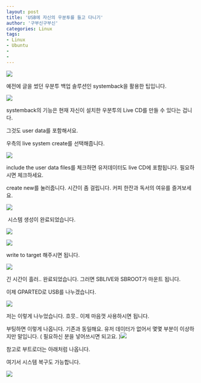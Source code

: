 ```yaml
---
layout: post
title: 'USB에 자신의 우분투를 들고 다니기'
author: '구부신구부신'
categories: Linux
tags:
- Linux
- Ubuntu
-
- 
---
```



<script> location.href='https://cafe.naver.com/develoid/864028' ; </script>

<p><p><p><p><img src="https://dthumb-phinf.pstatic.net/?src=%22https%3A%2F%2Fcafeptthumb-phinf.pstatic.net%2FMjAxOTA0MTJfMjIw%2FMDAxNTU1MDc1ODI1NzE4.VyMRd4l8UxIf83Kzn1d6pzi7tfkSNkFmf5zcvOxPJ7sg.Dd0hLipQgJVjr20iOqhYTj_TjKJDTwOxNN5_O2asW9Mg.PNG.searphiel9%2F%25EB%2594%2594%25EB%25B2%25A8_%25EA%25B2%258C%25EC%258B%259C%25EA%25B8%2580.png%3Ftype%3Dw740%22&amp;type=cafe_wa740"></p>
</p>
</p>
<p>예전에 글을 썼던 우분투 백업 솔루션인 systemback을 활용한 팁입니다.&nbsp;</p>
</p>
<p><img src="https://cafeptthumb-phinf.pstatic.net/MjAxOTA0MTVfMjcw/MDAxNTU1MzE4NTg4NjQ0.lRnV9_E7xBPEU76RyeMnJF9bfGKA36Jj1mlPdFMFcDQg.4DW9-ubl3JjHdrQDOhHVOpzx7btP5oqgwBSeTyvbwoUg.PNG.dominant4u/%EC%8A%A4%ED%81%AC%EB%A6%B0%EC%83%B7%2C_2019-04-15_17-56-12.png?type=w740"></p>
<p>systemback의 기능은 현재 자신이 설치한 우분투의 Live CD를 만들 수 있다는 겁니다.&nbsp;</p>
<p>그것도 user data를 포함해서요.&nbsp;</p>
<p>우측의 live system create를 선택해줍니다.&nbsp;</p>
<p><img src="https://cafeptthumb-phinf.pstatic.net/MjAxOTA0MTVfMTUw/MDAxNTU1MzE4Njk5MDk5.cbjJgl2gWJvwWGONAkCDKPZ3JvW0mmEgmga9_7EKhmYg.NKlaypVzpJZoHThnSbgH75fD9ec9D7LMHgDQ3u_Tbzcg.PNG.dominant4u/%EC%8A%A4%ED%81%AC%EB%A6%B0%EC%83%B7%2C_2019-04-15_17-58-01.png?type=w740"></p>
<p>include the user data files를 체크하면 유저데이터도 live CD에 포함됩니다. 필요하시면 체크하세요.&nbsp;</p>
<p>create new를 눌러줍니다. 시간이 좀 걸립니다. 커피 한잔과 독서의 여유를 즐겨보세요.</p>
<p><img src="https://cafeptthumb-phinf.pstatic.net/MjAxOTA0MTVfMTE2/MDAxNTU1MzIwOTcyODE0.xyW0__k0jKKRteqlgB0yBzSNWa3H7hf_wdsI_ii8_g0g.El3_C9hXzrIlx9ufm5hcQdhMVDOs3gIVrQQwK0eIS2gg.PNG.dominant4u/%EC%8A%A4%ED%81%AC%EB%A6%B0%EC%83%B7%2C_2019-04-15_18-35-36.png?type=w740"></p>
<p>&nbsp;시스템 생성이 완료되었습니다.&nbsp;</p>
<p><img src="https://cafeptthumb-phinf.pstatic.net/MjAxOTA0MTVfNjcg/MDAxNTU1MzM2MTYyMjAy.Waza532NfT8rGUoVJVFUCRxSf8sIJUS9WC82_p2S4fog.WnEN71ZQLAQopwzl8kRFHAygX2eq7jgOmDGLl7x6Pykg.PNG.dominant4u/%EC%8A%A4%ED%81%AC%EB%A6%B0%EC%83%B7%2C_2019-04-15_22-48-50.png?type=w740"></p>
<p><img src="https://cafeptthumb-phinf.pstatic.net/MjAxOTA0MTVfMjYx/MDAxNTU1MzM2MjI1NTI5.e30Gt6DiAx1ku5ab2F9j3sOaiJWlHP2rdaxdyGfwW7og.rTc5YHQIAN2L4zQbbOxGNY-WiGohU-b048yIcq5L5QYg.PNG.dominant4u/%EC%8A%A4%ED%81%AC%EB%A6%B0%EC%83%B7%2C_2019-04-15_22-49-43.png?type=w740"></p>
<p>write to target 해주시면 됩니다.&nbsp;</p>
<p><img src="https://cafeptthumb-phinf.pstatic.net/MjAxOTA0MTVfMTY5/MDAxNTU1MzM4ODc0MTg2.C7rPoY0sGe21SbVAnu9imUe2LT9o9ftnqUJ1FKDCNrQg.S6kfQVQu7KuzliWRbroQcPAajLLTaUt4R373MBTZCxsg.PNG.dominant4u/%EC%8A%A4%ED%81%AC%EB%A6%B0%EC%83%B7%2C_2019-04-15_23-08-39.png?type=w740"></p>
<p>긴 시간이 흘러.. 완료되었습니다. 그러면 SBLIVE와 SBROOT가 마운트 됩니다.&nbsp;</p>
<p>이제 GPARTED로 USB를 나누겠습니다.&nbsp;</p>
<p><img src="https://cafeptthumb-phinf.pstatic.net/MjAxOTA0MTVfMTEg/MDAxNTU1MzM4OTYwNjIw.i_jF89mODLmDMDFag0mVRBkYsG79gvVxMZJli9542QAg.WBLA4ZPlhyZ7wM0WeLTlSHVhSVL40apCI0zRLsEflR8g.PNG.dominant4u/%EC%8A%A4%ED%81%AC%EB%A6%B0%EC%83%B7%2C_2019-04-15_23-34-17.png?type=w740"></p>
<p>저는 이렇게 나누었습니다. 흐믓.. 이제 마음껏 사용하시면 됩니다.&nbsp;</p>
<p>부팅하면 이렇게 나옵니다. 기존과 동일해요. 유저 데이터가 없어서 몇몇 부분이 이상하지만 말입니다. ( 필요하신 분을 넣어쓰시면 되고요. )<img src="https://cafeptthumb-phinf.pstatic.net/MjAxOTA0MTVfOTAg/MDAxNTU1MzM5MzM0Njky.q95Qp2csTQVy1tAV7ogajzNjMnP2afU0Yq0GrY0zXLcg.ZcH4JOj-ZaPpE8uLryjhp8X4x7mkceJetbCDohzNEhgg.PNG.dominant4u/%EC%8A%A4%ED%81%AC%EB%A6%B0%EC%83%B7%2C_2019-04-15_23-40-13.png?type=w740"></p>
<p>참고로 부트로더는 아래처럼 나옵니다.</p>
<p>여기서 시스템 복구도 가능합니다.</p>
<p><img src="https://cafeptthumb-phinf.pstatic.net/MjAxOTA0MTVfMjM2/MDAxNTU1MzM5NTQ1MTk4.pgd0bfHqmkrfuVamRnfjPxrCZmNyXDSLuSmvl7HKQIYg.9zcfKdpxiDN29IvQp8k7W2H_0cxZltvkhyI-zFID2LQg.JPEG.dominant4u/20190415_234320.jpg?type=w740"><p>&nbsp;</p>
</p>

